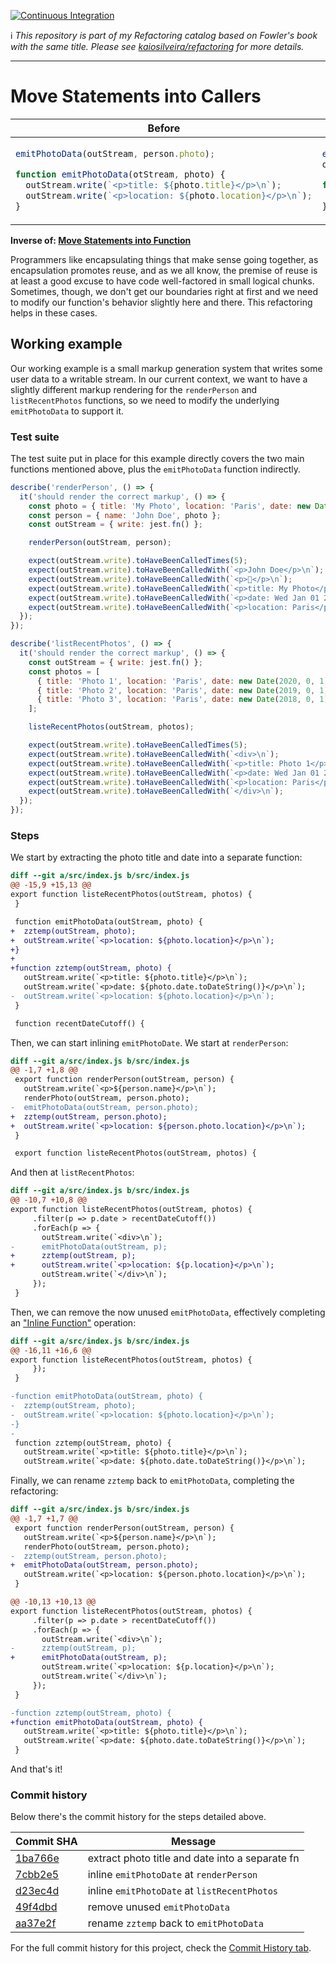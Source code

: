 [![Continuous Integration](https://github.com/kaiosilveira/move-statements-into-callers-refactoring/actions/workflows/ci.yml/badge.svg)](https://github.com/kaiosilveira/move-statements-into-callers-refactoring/actions/workflows/ci.yml)

ℹ️ _This repository is part of my Refactoring catalog based on Fowler's book with the same title. Please see [kaiosilveira/refactoring](https://github.com/kaiosilveira/refactoring) for more details._

---

# Move Statements into Callers

<table>
<thead>
<th>Before</th>
<th>After</th>
</thead>
<tbody>
<tr>
<td>

```javascript
emitPhotoData(outStream, person.photo);

function emitPhotoData(otStream, photo) {
  outStream.write(`<p>title: ${photo.title}</p>\n`);
  outStream.write(`<p>location: ${photo.location}</p>\n`);
}
```

</td>

<td>

```javascript
emitPhotoData(outStream, person.photo);
outStream.write(`<p>location: ${photo.location}</p>\n`);

function emitPhotoData(outStream, photo) {
  outStream.write(`<p>title: ${photo.title}</p>\n`);
}
```

</td>
</tr>
</tbody>
</table>

**Inverse of: [Move Statements into Function](https://github.com/kaiosilveira/move-statements-into-function-refactoring)**

Programmers like encapsulating things that make sense going together, as encapsulation promotes reuse, and as we all know, the premise of reuse is at least a good excuse to have code well-factored in small logical chunks. Sometimes, though, we don't get our boundaries right at first and we need to modify our function's behavior slightly here and there. This refactoring helps in these cases.

## Working example

Our working example is a small markup generation system that writes some user data to a writable stream. In our current context, we want to have a slightly different markup rendering for the `renderPerson` and `listRecentPhotos` functions, so we need to modify the underlying `emitPhotoData` to support it.

### Test suite

The test suite put in place for this example directly covers the two main functions mentioned above, plus the `emitPhotoData` function indirectly.

```javascript
describe('renderPerson', () => {
  it('should render the correct markup', () => {
    const photo = { title: 'My Photo', location: 'Paris', date: new Date(2020, 0, 1) };
    const person = { name: 'John Doe', photo };
    const outStream = { write: jest.fn() };

    renderPerson(outStream, person);

    expect(outStream.write).toHaveBeenCalledTimes(5);
    expect(outStream.write).toHaveBeenCalledWith(`<p>John Doe</p>\n`);
    expect(outStream.write).toHaveBeenCalledWith(`<p>🌃</p>\n`);
    expect(outStream.write).toHaveBeenCalledWith(`<p>title: My Photo</p>\n`);
    expect(outStream.write).toHaveBeenCalledWith(`<p>date: Wed Jan 01 2020</p>\n`);
    expect(outStream.write).toHaveBeenCalledWith(`<p>location: Paris</p>\n`);
  });
});

describe('listRecentPhotos', () => {
  it('should render the correct markup', () => {
    const outStream = { write: jest.fn() };
    const photos = [
      { title: 'Photo 1', location: 'Paris', date: new Date(2020, 0, 1) },
      { title: 'Photo 2', location: 'Paris', date: new Date(2019, 0, 1) },
      { title: 'Photo 3', location: 'Paris', date: new Date(2018, 0, 1) },
    ];

    listeRecentPhotos(outStream, photos);

    expect(outStream.write).toHaveBeenCalledTimes(5);
    expect(outStream.write).toHaveBeenCalledWith(`<div>\n`);
    expect(outStream.write).toHaveBeenCalledWith(`<p>title: Photo 1</p>\n`);
    expect(outStream.write).toHaveBeenCalledWith(`<p>date: Wed Jan 01 2020</p>\n`);
    expect(outStream.write).toHaveBeenCalledWith(`<p>location: Paris</p>\n`);
    expect(outStream.write).toHaveBeenCalledWith(`</div>\n`);
  });
});
```

### Steps

We start by extracting the photo title and date into a separate function:

```diff
diff --git a/src/index.js b/src/index.js
@@ -15,9 +15,13 @@
export function listeRecentPhotos(outStream, photos) {
 }

 function emitPhotoData(outStream, photo) {
+  zztemp(outStream, photo);
+  outStream.write(`<p>location: ${photo.location}</p>\n`);
+}
+
+function zztemp(outStream, photo) {
   outStream.write(`<p>title: ${photo.title}</p>\n`);
   outStream.write(`<p>date: ${photo.date.toDateString()}</p>\n`);
-  outStream.write(`<p>location: ${photo.location}</p>\n`);
 }

 function recentDateCutoff() {
```

Then, we can start inlining `emitPhotoDate`. We start at `renderPerson`:

```diff
diff --git a/src/index.js b/src/index.js
@@ -1,7 +1,8 @@
 export function renderPerson(outStream, person) {
   outStream.write(`<p>${person.name}</p>\n`);
   renderPhoto(outStream, person.photo);
-  emitPhotoData(outStream, person.photo);
+  zztemp(outStream, person.photo);
+  outStream.write(`<p>location: ${person.photo.location}</p>\n`);
 }

 export function listeRecentPhotos(outStream, photos) {
```

And then at `listRecentPhotos`:

```diff
diff --git a/src/index.js b/src/index.js
@@ -10,7 +10,8 @@
export function listeRecentPhotos(outStream, photos) {
     .filter(p => p.date > recentDateCutoff())
     .forEach(p => {
       outStream.write(`<div>\n`);
-      emitPhotoData(outStream, p);
+      zztemp(outStream, p);
+      outStream.write(`<p>location: ${p.location}</p>\n`);
       outStream.write(`</div>\n`);
     });
 }
```

Then, we can remove the now unused `emitPhotoData`, effectively completing an ["Inline Function"](https://github.com/kaiosilveira/inline-function-refactoring) operation:

```diff
diff --git a/src/index.js b/src/index.js
@@ -16,11 +16,6 @@
export function listeRecentPhotos(outStream, photos) {
     });
 }

-function emitPhotoData(outStream, photo) {
-  zztemp(outStream, photo);
-  outStream.write(`<p>location: ${photo.location}</p>\n`);
-}
-
 function zztemp(outStream, photo) {
   outStream.write(`<p>title: ${photo.title}</p>\n`);
   outStream.write(`<p>date: ${photo.date.toDateString()}</p>\n`);
```

Finally, we can rename `zztemp` back to `emitPhotoData`, completing the refactoring:

```diff
diff --git a/src/index.js b/src/index.js
@@ -1,7 +1,7 @@
 export function renderPerson(outStream, person) {
   outStream.write(`<p>${person.name}</p>\n`);
   renderPhoto(outStream, person.photo);
-  zztemp(outStream, person.photo);
+  emitPhotoData(outStream, person.photo);
   outStream.write(`<p>location: ${person.photo.location}</p>\n`);
 }

@@ -10,13 +10,13 @@
export function listeRecentPhotos(outStream, photos) {
     .filter(p => p.date > recentDateCutoff())
     .forEach(p => {
       outStream.write(`<div>\n`);
-      zztemp(outStream, p);
+      emitPhotoData(outStream, p);
       outStream.write(`<p>location: ${p.location}</p>\n`);
       outStream.write(`</div>\n`);
     });
 }

-function zztemp(outStream, photo) {
+function emitPhotoData(outStream, photo) {
   outStream.write(`<p>title: ${photo.title}</p>\n`);
   outStream.write(`<p>date: ${photo.date.toDateString()}</p>\n`);
 }
```

And that's it!

### Commit history

Below there's the commit history for the steps detailed above.

| Commit SHA                                                                                                                          | Message                                         |
| ----------------------------------------------------------------------------------------------------------------------------------- | ----------------------------------------------- |
| [1ba766e](https://github.com/kaiosilveira/move-statements-into-callers-refactoring/commit/1ba766ebe92efea31e8161e76110524616008452) | extract photo title and date into a separate fn |
| [7cbb2e5](https://github.com/kaiosilveira/move-statements-into-callers-refactoring/commit/7cbb2e575e0d0f5c9faa2730ee3bde9448fa74d6) | inline `emitPhotoDate` at `renderPerson`        |
| [d23ec4d](https://github.com/kaiosilveira/move-statements-into-callers-refactoring/commit/d23ec4d5c054adfdab635ebf2f994194d672b870) | inline `emitPhotoDate` at `listRecentPhotos`    |
| [49f4dbd](https://github.com/kaiosilveira/move-statements-into-callers-refactoring/commit/49f4dbd12de9dfbeb2fbabc6fd05994ea68c13bb) | remove unused `emitPhotoData`                   |
| [aa37e2f](https://github.com/kaiosilveira/move-statements-into-callers-refactoring/commit/aa37e2f71b378a0e7beba5c57a6ffbc3626e70e9) | rename `zztemp` back to `emitPhotoData`         |

For the full commit history for this project, check the [Commit History tab](https://github.com/kaiosilveira/move-statements-into-callers-refactoring/commits/main).
